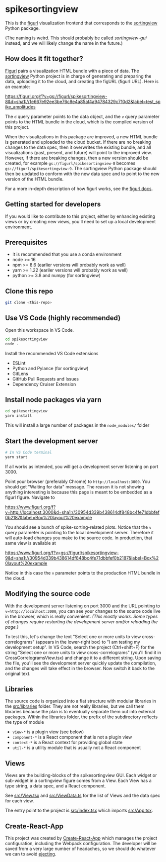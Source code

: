 # spikesortingview

This is the [figurl](https://github.com/flatironinstitute/figurl) visualization frontend that corresponds to the [sortingview](https://github.com/magland/sortingview) Python package.

(The naming is weird. This should probably be called *sortingview-gui* instead, and we will likely change the name in the future.)

## How does it fit together?

[Figurl](https://github.com/flatironinstitute/figurl) pairs a visualization HTML bundle with a piece of data. The [sortingview](https://github.com/magland/sortingview) Python project is in charge of generating and preparing the data, uploading it to the cloud, and creating the figURL (figurl URL). Here is an example:

https://figurl.org/f?v=gs://figurl/spikesortingview-8&d=sha1://1e667e92ee3be76c8e4a85af4a94784329c710d2&label=test_spike_amplitudes

The `d` query parameter points to the data object, and the `v` query parameter points to the HTML bundle in the cloud, which is the compiled version of this project.

When the visualizations in this package are improved, a new HTML bundle is generated and uploaded to the cloud bucket. If there are no breaking changes to the data spec, then it overwrites the existing bundle, and all visualizations (past, present, and future) will point to the improved view. However, if there are breaking changes, then a new version should be created, for example `gs://figurl/spikesortingview-8` becomes `gs://figurl/spikesortingview-9`. The sortingview Python package should then be updated to conform with the new data spec and to point to the new version of the HTML bundle.

For a more in-depth description of how figurl works, see the [figurl docs](https://github.com/flatironinstitute/figurl).


## Getting started for developers

If you would like to contribute to this project, either by enhancing existing views or by creating new views, you'll need to set up a local development environment.

## Prerequisites

* It is recommended that you use a conda environment
* node >= 16
* npm >= 8.6 (earlier versions will probably work as well)
* yarn >= 1.22 (eariler versions will probably work as well)
* python >= 3.8 and numpy (for sortingview)

## Clone this repo

```bash
git clone <this-repo>
```

## Use VS Code (highly recommended)

Open this workspace in VS Code.

```bash
cd spikesortingview
code .
```

Install the recommended VS Code extensions
* ESLint
* Python and Pylance (for sortingview)
* GitLens
* GitHub Pull Requests and Issues
* Dependency Cruiser Extension

## Install node packages via yarn

```bash
cd spikesortingview
yarn install
```

This will install a large number of packages in the `node_modules/` folder

## Start the development server

```bash
# In VS Code terminal
yarn start
```

If all works as intended, you will get a development server listening on port 3000.

Point your browser (preferably Chrome) to `http://localhost:3000`. You should get "Waiting for data" message. The reason it is not showing anything interesting is because this page is meant to be embedded as a figurl figure. Navigate to

https://www.figurl.org/f?v=http://localhost:3000&d=sha1://30954d339b438614df848bc4fe71dbbfef0b2187&label=Box%20layout%20example

You should see a bunch of spike-sorting-related plots. Notice that the `v` query parameter is pointing to the local development server. Therefore it will auto-load changes you make to the source code. In production, that same view is available at

https://www.figurl.org/f?v=gs://figurl/spikesortingview-9&d=sha1://30954d339b438614df848bc4fe71dbbfef0b2187&label=Box%20layout%20example

Notice in this case the `v` parameter points to the production HTML bundle in the cloud.

## Modifying the source code

With the development server listening on port 3000 and the URL pointing to `v=http://localhost:3000`, you can see your changes to the source code live in the browser, which is really convenient. *(This mostly works. Some types of changes require restarting the development server and/or reloading the page.)*

To test this, let's change the text "Select one or more units to view cross-correlograms" (appears in the lower-right box) to "I am testing my development setup". In VS Code, search the project (Ctrl+shift+F) for the string "Select one or more units to view cross-correlograms" (you'll find it in CrossCorrelogramsView.tsx) and change it to a different string. Upon saving the file, you'll see the development server quickly update the compilation, and the changes will take effect in the browser. Now switch it back to the original text.

## Libraries

The source code is organized into a flat structure with modular libraries in the [src/libraries](./src/libraries) folder. They are not really libraries, but we call them libraries because the plan is to eventually separate them out into external packages. Within the libraries folder, the prefix of the subdirectory reflects the type of module

* `view-*` is a plugin view (see below)
* `component-*` is a React component that is not a plugin view
* `context-*` is a React context for providing global state
* `util-*` is a utility module that is usually not a React component

## Views

Views are the building-blocks of the spikesortingview GUI. Each widget or sub-widget in a sortingview figure comes from a View. Each View has a type string, a data spec, and a React component.

See [src/View.tsx](./src/View.tsx) and [src/ViewData.ts](./src/ViewData.ts) for the list of Views and the data spec for each view.

The entry point to the project is [src/index.tsx](./src/index.tsx) which imports [src/App.tsx](./src/App.tsx).

## Create-React-App

This project was created by [Create-React-App](https://create-react-app.dev/) which manages the project configuration, including the Webpack configuration. The developer will be saved from a very large number of headaches, so we should do whatever we can to avoid [ejecting](https://stackoverflow.com/questions/48308936/what-does-this-react-scripts-eject-command-do).

